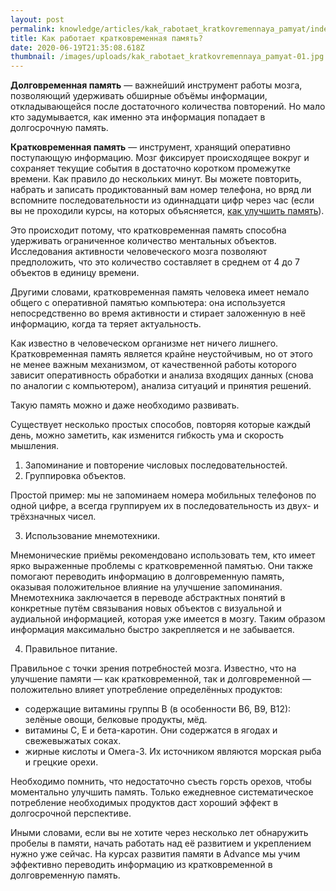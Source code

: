 ```yaml
---
layout: post
permalink: knowledge/articles/kak_rabotaet_kratkovremennaya_pamyat/index.html
title: Как работает кратковременная память?
date: 2020-06-19T21:35:08.618Z
thumbnail: /images/uploads/kak_rabotaet_kratkovremennaya_pamyat-01.jpg
---
```

**Долговременная память** — важнейший инструмент работы мозга, позволяющий удерживать обширные объёмы информации, откладывающейся после достаточного количества повторений. Но мало кто задумывается, как именно эта информация попадает в долгосрочную память.

**Кратковременная память** — инструмент, хранящий оперативно поступающую информацию. Мозг фиксирует происходящее вокруг и сохраняет текущие события в достаточно коротком промежутке времени. Как правило до нескольких минут. Вы можете повторить, набрать и записать продиктованный вам номер телефона, но вряд ли вспомните последовательности из одиннадцати цифр через час (если вы не проходили курсы, на которых объясняется, [как улучшить память](https://advance-club.ru/razvivayushie_kursy/po_razvitiu_pamyati/msk/)). 

Это происходит потому, что кратковременная память способна удерживать ограниченное количество ментальных объектов. Исследования активности  человеческого мозга позволяют предположить, что это количество составляет в среднем от 4 до 7 объектов в единицу времени.

Другими словами, кратковременная память человека имеет немало общего с оперативной памятью компьютера: она используется непосредственно во время активности и стирает заложенную в неё информацию, когда та теряет актуальность.

Как известно в человеческом организме нет ничего лишнего. Кратковременная память является крайне неустойчивым, но от этого не менее важным механизмом, от качественной работы которого зависит оперативность обработки и анализа входящих данных (снова по аналогии с компьютером), анализа ситуаций и принятия решений.

Такую память можно и даже необходимо развивать.

Существует несколько простых способов, повторяя которые каждый день, можно заметить, как изменится гибкость ума и скорость мышления.

1. Запоминание и повторение числовых последовательностей.
2. Группировка объектов.

Простой пример: мы не запоминаем номера мобильных телефонов по одной цифре, а всегда группируем их в последовательность из двух- и трёхзначных чисел.

3. Использование мнемотехники.

Мнемонические приёмы рекомендовано использовать тем, кто имеет ярко выраженные проблемы с кратковременной памятью. Они также помогают переводить информацию в долговременную память, оказывая положительное влияние на улучшение запоминания. Мнемотехника заключается в переводе абстрактных понятий в конкретные путём связывания новых объектов с визуальной и аудиальной информацией, которая уже имеется в мозгу. Таким образом информация максимально быстро закрепляется и не забывается.

4. Правильное питание.

Правильное с точки зрения потребностей мозга. Известно, что на улучшение памяти — как кратковременной, так и долговременной — положительно влияет употребление определённых продуктов:

* содержащие витамины группы В (в особенности В6, В9, В12): зелёные овощи, белковые продукты, мёд.
* витамины С, Е и бета-каротин. Они содержатся в ягодах и свежевыжатых соках.
* жирные кислоты и Омега-3. Их источником являются морская рыба и грецкие орехи.

Необходимо помнить, что недостаточно съесть горсть орехов, чтобы моментально улучшить память. Только ежедневное систематическое потребление необходимых продуктов даст хороший эффект в долгосрочной перспективе.

Иными словами, если вы не хотите через несколько лет обнаружить пробелы в памяти, начать работать над её развитием и укреплением нужно уже сейчас. На курсах развития памяти в Advance мы учим эффективно переводить информацию из кратковременной в долговременную память.
